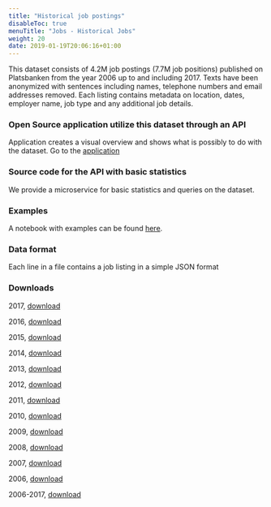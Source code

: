 ```yaml
---
title: "Historical job postings"
disableToc: true
menuTitle: "Jobs - Historical Jobs"
weight: 20
date: 2019-01-19T20:06:16+01:00
---
```


This dataset consists of 4.2M job postings (7.7M job positions) published on Platsbanken from the year 2006 up to and including 2017. Texts have been anonymized with sentences including names, telephone numbers and email addresses removed.
Each listing contains metadata on location, dates, employer name, job type and any additional job details.

### Open Source application utilize this dataset through an API
Application creates a visual overview and shows what is possibly to do with the dataset.
Go to the [application](http://historik.azurewebsites.net/)


### Source code for the API with basic statistics
We provide a microservice for basic statistics and queries on the dataset.

### Examples
A notebook with examples can be found [here](https://github.com/simonbe/afhistorik/blob/master/notebooks/API_description.ipynb).

### Data format
Each line in a file contains a job listing in a simple JSON format

### Downloads
2017, [download](https://simonbe.blob.core.windows.net/afhistorik/2017.zip)

2016, [download](https://simonbe.blob.core.windows.net/afhistorik/2016.zip)

2015, [download](https://simonbe.blob.core.windows.net/afhistorik/2015.zip)

2014, [download](https://simonbe.blob.core.windows.net/afhistorik/2014.zip)

2013, [download](https://simonbe.blob.core.windows.net/afhistorik/2013.zip)

2012, [download](https://simonbe.blob.core.windows.net/afhistorik/2012.zip)

2011, [download](https://simonbe.blob.core.windows.net/afhistorik/2011.zip)

2010, [download](https://simonbe.blob.core.windows.net/afhistorik/2010.zip)

2009, [download](https://simonbe.blob.core.windows.net/afhistorik/2009.zip)

2008, [download](https://simonbe.blob.core.windows.net/afhistorik/2008.zip)

2007, [download](https://simonbe.blob.core.windows.net/afhistorik/2007.zip)

2006, [download](https://simonbe.blob.core.windows.net/afhistorik/2006.zip)

2006-2017, [download](https://simonbe.blob.core.windows.net/afhistorik/pb2006_2017.zip)
